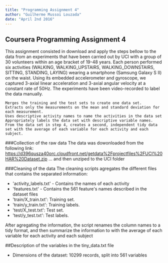 ```yaml
---
title: "Programming Assignment 4"
author: "Guilherme Mussoi Louzada"
date: "April 2nd 2016"
---
```


## Coursera Programming Assignment 4

This assignment consisted in download and apply the steps bellow to the data from an experiments that have been carried out by UCI with a group of 30 volunteers within an age bracket of 19-48 years. Each person performed six activities (WALKING, WALKING_UPSTAIRS, WALKING_DOWNSTAIRS, SITTING, STANDING, LAYING) wearing a smartphone (Samsung Galaxy S II) on the waist. Using its embedded accelerometer and gyroscope, we captured 3-axial linear acceleration and 3-axial angular velocity at a constant rate of 50Hz. The experiments have been video-recorded to label the data manually. 

    Merges the training and the test sets to create one data set.
    Extracts only the measurements on the mean and standard deviation for each measurement.
    Uses descriptive activity names to name the activities in the data set
    Appropriately labels the data set with descriptive variable names.
    From the data set in step 4, creates a second, independent tidy data set with the average of each variable for each activity and each subject.

###Collection of the raw data
The data was dowonloaded from the following link:
https://d396qusza40orc.cloudfront.net/getdata%2Fprojectfiles%2FUCI%20HAR%20Dataset.zip
... and then unziped to the UCI folder


###Cleaning of the data
The cleaning scripts agregates the different files that contains the separated information:
- 'activity_labels.txt' - Contains the names of each activity
- 'features.txt' - Contains the 561 feature's names described in the dataset files
- 'train/X_train.txt': Training set.
- 'train/y_train.txt': Training labels.
- 'test/X_test.txt': Test set.
- 'test/y_test.txt': Test labels.

After agregating the information, the script renames the column names to a tidy format, and then summarize the information to with the average of each variable for each activity and each subject

##Description of the variables in the tiny_data.txt file
 - Dimensions of the dataset: 10299 records, split into 561 variables 
 
